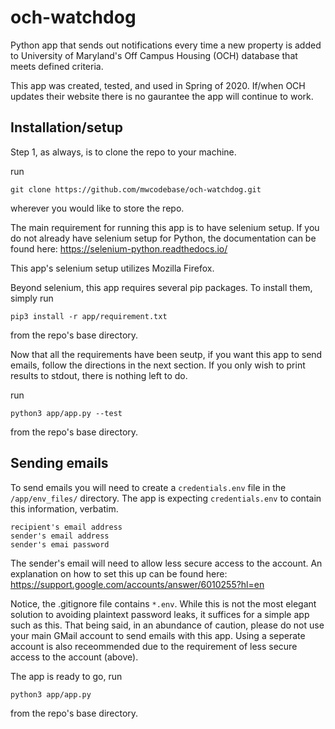 # och-watchdog
Python app that sends out notifications every time a new property is added to University of Maryland's Off Campus Housing (OCH) database that meets defined criteria.

This app was created, tested, and used in Spring of 2020. If/when OCH updates their website there is no gaurantee the app will continue to work.

## Installation/setup

Step 1, as always, is to clone the repo to your machine.

run
```shell
git clone https://github.com/mwcodebase/och-watchdog.git
```
wherever you would like to store the repo.

The main requirement for running this app is to have selenium setup. If you do not already have selenium setup for Python, the documentation can be found here: https://selenium-python.readthedocs.io/

This app's selenium setup utilizes Mozilla Firefox. 

Beyond selenium, this app requires several pip packages. To install them, simply run
```shell
pip3 install -r app/requirement.txt
```
from the repo's base directory.

Now that all the requirements have been seutp, if you want this app to send emails, follow the directions in the next section. If you only wish to print results to stdout, there is nothing left to do.

run
```shell
python3 app/app.py --test
```
from the repo's base directory.

## Sending emails

To send emails you will need to create a `credentials.env` file in the `/app/env_files/` directory. The app is expecting `credentials.env` to contain this information, verbatim.

```text
recipient's email address
sender's email address
sender's emai password
```

The sender's email will need to allow less secure access to the account. An explanation on how to set this up can be found here: https://support.google.com/accounts/answer/6010255?hl=en

Notice, the .gitignore file contains `*.env`. While this is not the most elegant solution to avoiding plaintext password leaks, it suffices for a simple app such as this. That being said, in an abundance of caution, please do not use your main GMail account to send emails with this app. Using a seperate account is also receommended due to the requirement of less secure access to the account (above).

The app is ready to go, run
```shell
python3 app/app.py
```
from the repo's base directory.

